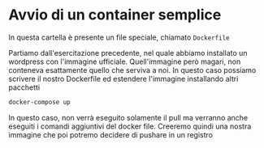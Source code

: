 # Avvio di un container semplice

In questa cartella è presente un file speciale, chiamato `Dockerfile`

Partiamo dall'esercitazione precedente, nel quale abbiamo installato un wordpress con l'immagine ufficiale. Quell'immagine però magari, non conteneva esattamente quello che serviva a noi. In questo caso possiamo scrivere il nostro Dockerfile ed estendere l'immagine installando altri pacchetti


```bash
docker-compose up
```

In questo caso, non verrà eseguito solamente il pull ma verranno anche eseguiti i comandi aggiuntivi del docker file. Creeremo quindi una nostra immagine che poi potremo decidere di pushare in un registro
